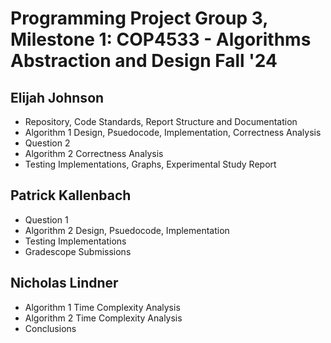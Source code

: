# Programming Project Group 3, Milestone 1: COP4533 - Algorithms Abstraction and Design Fall '24

## Elijah Johnson
- Repository, Code Standards, Report Structure and Documentation
- Algorithm 1 Design, Psuedocode, Implementation, Correctness Analysis
- Question 2
- Algorithm 2 Correctness Analysis
- Testing Implementations, Graphs, Experimental Study Report

## Patrick Kallenbach
- Question 1 
- Algorithm 2 Design, Psuedocode, Implementation
- Testing Implementations
- Gradescope Submissions

## Nicholas Lindner
- Algorithm 1 Time Complexity Analysis
- Algorithm 2 Time Complexity Analysis
- Conclusions